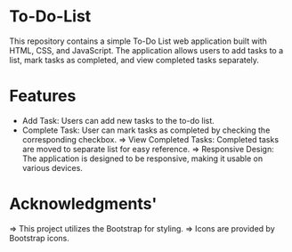 # To-Do-List
This repository contains a simple To-Do List web application built with HTML, CSS, and JavaScript. The application allows users to add tasks to a list, mark tasks as completed, and view completed tasks separately.

# Features
* Add Task: Users can add new tasks to the to-do list.
* Complete Task: User can mark tasks as completed by checking the corresponding checkbox.
=> View Completed Tasks: Completed tasks are moved to separate list for easy reference.
=> Responsive Design: The application is designed to be responsive, making it usable on various devices.

# Acknowledgments'
=> This project utilizes the Bootstrap for styling.
=> Icons are provided by Bootstrap icons.
